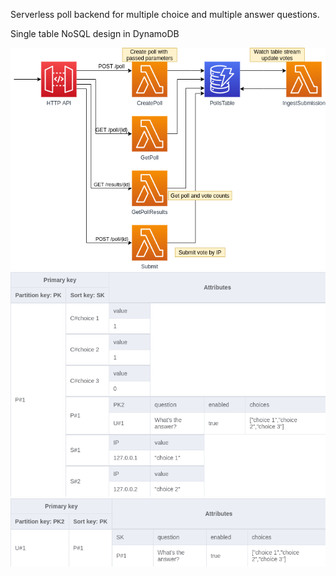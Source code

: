 Serverless poll backend for multiple choice and multiple answer questions.

Single table NoSQL design in DynamoDB

![diagram](images/diagram.png)
![polls](images/Polls.png)
![userIndex](images/GSI_Polls_UserIndex.png)